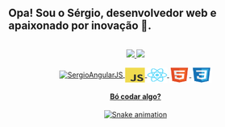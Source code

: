 ## Opa! Sou o Sérgio, desenvolvedor web e apaixonado por inovação :star_struck:.

<br>

<div align="center">
  <a href="https://github.com/userkarf">
  <img height="180em" src="https://github-readme-stats.vercel.app/api?username=userkarf&show_icons=true&theme=dracula&include_all_commits=true&count_private=true"/>
  <img height="180em" src="https://github-readme-stats.vercel.app/api/top-langs/?username=userkarf&layout=compact&langs_count=7&theme=dracula"/>
</div>
<div align="center"><br>
  <img align="center" alt="SergioAngularJS" height="30" width="40" src="https://cdn.jsdelivr.net/gh/devicons/devicon/icons/angularjs/angularjs-original.svg" />
  <img align="center" alt="SergioJs" height="30" width="40" src="https://raw.githubusercontent.com/devicons/devicon/master/icons/javascript/javascript-original.svg">
  <img align="center" alt="SergioReact" height="30" width="40" src="https://raw.githubusercontent.com/devicons/devicon/master/icons/react/react-original.svg">
  <img align="center" alt="SergioHTML" height="30" width="40" src="https://raw.githubusercontent.com/devicons/devicon/master/icons/html5/html5-original.svg">
  <img align="center" alt="SergioCSS" height="30" width="40" src="https://raw.githubusercontent.com/devicons/devicon/master/icons/css3/css3-original.svg">

 #### Bó codar algo? 
 
  
 
  
![Snake animation](https://github.com/Userkarf/Userkarf/blob/output/github-contribution-grid-snake.svg)

 
